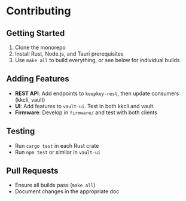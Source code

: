 # Contributing

## Getting Started

1. Clone the monorepo
2. Install Rust, Node.js, and Tauri prerequisites
3. Use `make all` to build everything, or see below for individual builds

## Adding Features

- **REST API**: Add endpoints to `keepkey-rest`, then update consumers (kkcli, vault)
- **UI**: Add features to `vault-ui`. Test in both kkcli and vault.
- **Firmware**: Develop in `firmware/` and test with both clients

## Testing

- Run `cargo test` in each Rust crate
- Run `npm test` or similar in `vault-ui`

## Pull Requests

- Ensure all builds pass (`make all`)
- Document changes in the appropriate doc
